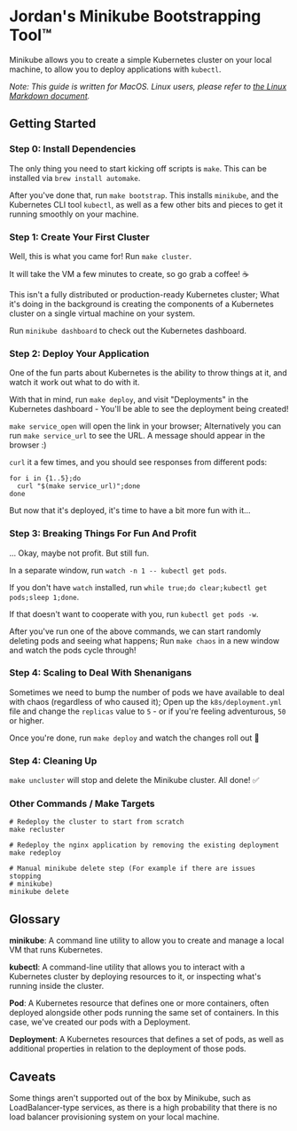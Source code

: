 # Jordan's Minikube Bootstrapping Tool™

Minikube allows you to create a simple Kubernetes cluster on your local machine,
to allow you to deploy applications with `kubectl`.

*Note: This guide is written for MacOS. Linux users, please refer to
[the Linux Markdown document](LINUX.md).*

## Getting Started

### Step 0: Install Dependencies

The only thing you need to start kicking off scripts is `make`. This can be
installed via `brew install automake`.

After you've done that, run `make bootstrap`. This installs `minikube`, and the
Kubernetes CLI tool `kubectl`, as well as a few other bits and pieces to get it
running smoothly on your machine.

### Step 1: Create Your First Cluster

Well, this is what you came for! Run `make cluster`.

It will take the VM a few minutes to create, so go grab a coffee! ☕

This isn't a fully distributed or production-ready Kubernetes cluster; What it's
doing in the background is creating the components of a Kubernetes cluster on a
single virtual machine on your system.

Run `minikube dashboard` to check out the Kubernetes dashboard.

### Step 2: Deploy Your Application

One of the fun parts about Kubernetes is the ability to throw things at it, and
watch it work out what to do with it.

With that in mind, run `make deploy`, and visit "Deployments" in the Kubernetes
dashboard - You'll be able to see the deployment being created!

`make service_open` will open the link in your browser; Alternatively you can
run `make service_url` to see the URL.
A message should appear in the browser :)

`curl` it a few times, and you should see responses from different pods:

```Shell
for i in {1..5};do
  curl "$(make service_url)";done
done
```

But now that it's deployed, it's time to have a bit more fun with it...

### Step 3: Breaking Things For Fun And Profit

... Okay, maybe not profit. But still fun.

In a separate window, run `watch -n 1 -- kubectl get pods`.

If you don't have `watch` installed, run
`while true;do clear;kubectl get pods;sleep 1;done`.

If that doesn't want to cooperate with you, run `kubectl get pods -w`.

After you've run one of the above commands, we can start randomly deleting pods
and seeing what happens; Run `make chaos` in a new window and watch the pods
cycle through!

### Step 4: Scaling to Deal With Shenanigans

Sometimes we need to bump the number of pods we have available to deal with
chaos (regardless of who caused it); Open up the `k8s/deployment.yml` file and
change the `replicas` value to `5` - or if you're feeling adventurous, `50` or
higher.

Once you're done, run `make deploy` and watch the changes roll out 🚀

### Step 4: Cleaning Up

`make uncluster` will stop and delete the Minikube cluster. All done! ✅

### Other Commands / Make Targets

```Shell
# Redeploy the cluster to start from scratch
make recluster

# Redeploy the nginx application by removing the existing deployment
make redeploy

# Manual minikube delete step (For example if there are issues stopping
# minikube)
minikube delete
```

## Glossary

**minikube**: A command line utility to allow you to create and manage a local
VM that runs Kubernetes.

**kubectl**: A command-line utility that allows you to interact with a
Kubernetes cluster by deploying resources to it, or inspecting what's running
inside the cluster.

**Pod**: A Kubernetes resource that defines one or more containers, often
deployed alongside other pods running the same set of containers.
In this case, we've created our pods with a Deployment.

**Deployment**: A Kubernetes resources that defines a set of pods, as well as
additional properties in relation to the deployment of those pods.

## Caveats

Some things aren't supported out of the box by Minikube, such as
LoadBalancer-type services, as there is a high probability that there is no load 
balancer provisioning system
on your local machine.

